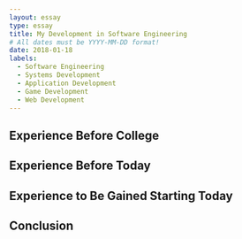 ```yaml
---
layout: essay
type: essay
title: My Development in Software Engineering
# All dates must be YYYY-MM-DD format!
date: 2018-01-18
labels:
  - Software Engineering
  - Systems Development
  - Application Development
  - Game Development
  - Web Development
---
```


## Experience Before College



## Experience Before Today



## Experience to Be Gained Starting Today



## Conclusion

